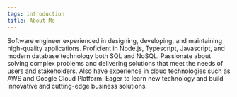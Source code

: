 ```yaml
---
tags: introduction
title: About Me
---
```


Software engineer experienced in designing, developing, and maintaining high-quality applications. Proficient in Node.js, Typescript, Javascript, and modern database technology both SQL and NoSQL. Passionate about solving complex problems and delivering solutions that meet the needs of users and stakeholders. Also have experience in cloud technologies such as AWS and Google Cloud Platform. Eager to learn new technology and build innovative and cutting-edge business solutions.
